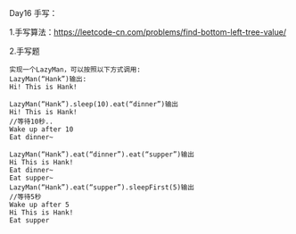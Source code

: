 Day16 手写： 


1.手写算法：https://leetcode-cn.com/problems/find-bottom-left-tree-value/ 

2.手写题

    实现一个LazyMan，可以按照以下方式调用:
    LazyMan(“Hank”)输出:
    Hi! This is Hank!

    LazyMan(“Hank”).sleep(10).eat(“dinner”)输出
    Hi! This is Hank!
    //等待10秒..
    Wake up after 10
    Eat dinner~

    LazyMan(“Hank”).eat(“dinner”).eat(“supper”)输出
    Hi This is Hank!
    Eat dinner~
    Eat supper~
    LazyMan(“Hank”).eat(“supper”).sleepFirst(5)输出
    //等待5秒
    Wake up after 5
    Hi This is Hank!
    Eat supper
